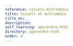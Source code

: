 ```yaml
---
reference: visuels-multimédia
title: Visuels et multimédia
title_en:
description:
self_learning: apprendre-html
directory: apprendre-html
order: 4
---
```

